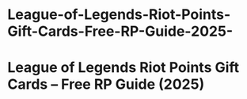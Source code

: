 # League-of-Legends-Riot-Points-Gift-Cards-Free-RP-Guide-2025-
# League of Legends Riot Points Gift Cards – Free RP Guide (2025)
